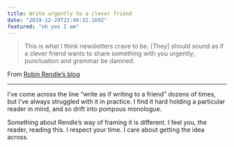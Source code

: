 ```yaml
---
title: Write urgently to a clever friend
date: "2019-12-29T22:40:32.169Z"
featured: "oh yes I am"
---
```


> This is what I think newsletters crave to be. [They] should sound as if a clever friend wants to share something with you urgently; punctuation and grammar be damned.

From [Robin Rendle’s blog](https://www.robinrendle.com/notes/some-unsolicited-newsletter-advice)

***

I’ve come across the line “write as if writing to a friend” dozens of times, but I’ve always struggled with it in practice. I find it hard holding a particular reader in mind, and so drift into pompous monologue.

Something about Rendle’s way of framing it is different. I feel you, the reader, reading this. I respect your time. I care about getting the idea across.